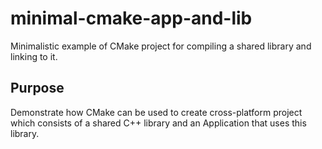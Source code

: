 # minimal-cmake-app-and-lib
Minimalistic example of CMake project for compiling a shared library and linking to it.

## Purpose
Demonstrate how CMake can be used to create cross-platform project which consists of a shared C++ library and an Application that uses this library.
